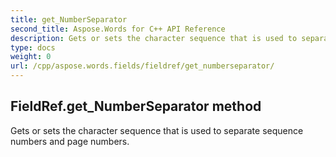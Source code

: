 ```yaml
---
title: get_NumberSeparator
second_title: Aspose.Words for C++ API Reference
description: Gets or sets the character sequence that is used to separate sequence numbers and page numbers. 
type: docs
weight: 0
url: /cpp/aspose.words.fields/fieldref/get_numberseparator/
---
```

## FieldRef.get_NumberSeparator method


Gets or sets the character sequence that is used to separate sequence numbers and page numbers.

